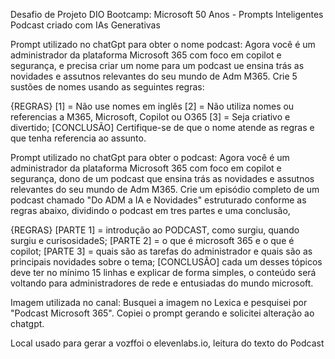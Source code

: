 Desafio de Projeto DIO
Bootcamp: Microsoft 50 Anos - Prompts Inteligentes
Podcast criado com IAs Generativas

Prompt utilizado no chatGpt para obter o nome podcast:
Agora você é um administrador da plataforma Microsoft 365 com foco em copilot e segurança, e precisa criar um nome para um podcast ue ensina trás as novidades e assutnos relevantes do seu mundo de Adm M365. 
Crie 5 sustões de nomes usando as seguintes regras:

{REGRAS}
[1] = Não use nomes em inglês 
[2] = Não utiliza nomes ou referencias a M365, Microsoft, Copilot ou O365
[3] = Seja criativo e divertido; 
[CONCLUSÃO] Certifique-se de que o nome atende as regras e que tenha referencia ao assunto.

Prompt utilizado no chatGpt para obter o podcast:
Agora você é um administrador da plataforma Microsoft 365 com foco em copilot e segurança, dono de um podcast que ensina trás as novidades e assutnos relevantes do seu mundo de Adm M365. 
Crie um episódio completo de um podcast chamado "Do ADM a IA e Novidades" estruturado conforme as regras abaixo, dividindo o podcast em tres partes e uma conclusão, 

{REGRAS}
[PARTE 1] = introdução ao PODCAST, como surgiu, quando surgiu e curisosidadeS;
[PARTE 2] = o que é microsoft 365 e o que é copilot; 
[PARTE 3] = quais são as tarefas do administrador e quais são as principais novidades sobre o tema; 
[CONCLUSÃO] cada um desses tópicos deve ter no mínimo 15 linhas e explicar de forma simples, o conteúdo será voltando para administradores de rede e entusiadas do mundo microsoft.

Imagem utilizada no canal:
Busquei a imagem no Lexica e pesquisei por "Podcast Microsoft 365". Copiei o prompt gerando e solicitei alteração ao chatgpt.

Local usado para gerar a vozffoi o elevenlabs.io, leitura do texto do Podcast 
